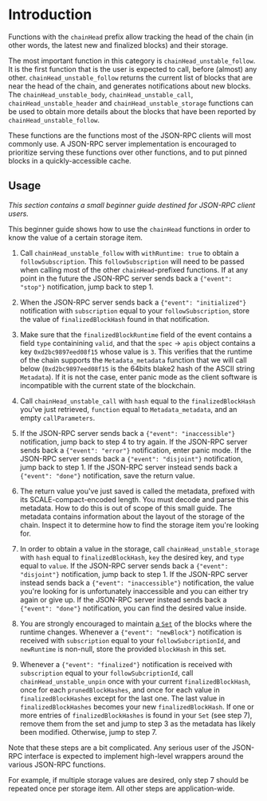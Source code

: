 # Introduction

Functions with the `chainHead` prefix allow tracking the head of the chain (in other words, the latest new and finalized blocks) and their storage.

The most important function in this category is `chainHead_unstable_follow`. It is the first function that is the user is expected to call, before (almost) any other. `chainHead_unstable_follow` returns the current list of blocks that are near the head of the chain, and generates notifications about new blocks. The `chainHead_unstable_body`, `chainHead_unstable_call`, `chainHead_unstable_header` and `chainHead_unstable_storage` functions can be used to obtain more details about the blocks that have been reported by `chainHead_unstable_follow`.

These functions are the functions most of the JSON-RPC clients will most commonly use. A JSON-RPC server implementation is encouraged to prioritize serving these functions over other functions, and to put pinned blocks in a quickly-accessible cache.

## Usage

_This section contains a small beginner guide destined for JSON-RPC client users._

This beginner guide shows how to use the `chainHead` functions in order to know the value of a certain storage item.

1. Call `chainHead_unstable_follow` with `withRuntime: true` to obtain a `followSubscription`. This `followSubscription` will need to be passed when calling most of the other `chainHead`-prefixed functions. If at any point in the future the JSON-RPC server sends back a `{"event": "stop"}` notification, jump back to step 1.

2. When the JSON-RPC server sends back a `{"event": "initialized"}` notification with `subscription` equal to your `followSubscription`, store the value of `finalizedBlockHash` found in that notification.

3. Make sure that the `finalizedBlockRuntime` field of the event contains a field `type` containining `valid`, and that the `spec` -> `apis` object contains a key `0xd2bc9897eed08f15` whose value is `3`. This verifies that the runtime of the chain supports the `Metadata_metadata` function that we will call below (`0xd2bc9897eed08f15` is the 64bits blake2 hash of the ASCII string `Metadata`). If it is not the case, enter panic mode as the client software is incompatible with the current state of the blockchain.

4. Call `chainHead_unstable_call` with `hash` equal to the `finalizedBlockHash` you've just retrieved, `function` equal to `Metadata_metadata`, and an empty `callParameters`.

5. If the JSON-RPC server sends back a `{"event": "inaccessible"}` notification, jump back to step 4 to try again. If the JSON-RPC server sends back a `{"event": "error"}` notification, enter panic mode. If the JSON-RPC server sends back a `{"event": "disjoint"}` notification, jump back to step 1. If the JSON-RPC server instead sends back a `{"event": "done"}` notification, save the return value.

6. The return value you've just saved is called the metadata, prefixed with its SCALE-compact-encoded length. You must decode and parse this metadata. How to do this is out of scope of this small guide. The metadata contains information about the layout of the storage of the chain. Inspect it to determine how to find the storage item you're looking for.

7. In order to obtain a value in the storage, call `chainHead_unstable_storage` with `hash` equal to `finalizedBlockHash`, `key` the desired key, and `type` equal to `value`. If the JSON-RPC server sends back a `{"event": "disjoint"}` notification, jump back to step 1. If the JSON-RPC server instead sends back a `{"event": "inaccessible"}` notification, the value you're looking for is unfortunately inaccessible and you can either try again or give up. If the JSON-RPC server instead sends back a `{"event": "done"}` notification, you can find the desired value inside.

8. You are strongly encouraged to maintain [a `Set`](https://developer.mozilla.org/fr/docs/Web/JavaScript/Reference/Global_Objects/Set) of the blocks where the runtime changes. Whenever a `{"event": "newBlock"}` notification is received with `subscription` equal to your `followSubcriptionId`, and `newRuntime` is non-null, store the provided `blockHash` in this set.

9. Whenever a `{"event": "finalized"}` notification is received with `subscription` equal to your `followSubcriptionId`, call `chainHead_unstable_unpin` once with your current `finalizedBlockHash`, once for each `prunedBlockHashes`, and once for each value in `finalizedBlockHashes` except for the last one. The last value in `finalizedBlockHashes` becomes your new `finalizedBlockHash`. If one or more entries of `finalizedBlockHashes` is found in your `Set` (see step 7), remove them from the set and jump to step 3 as the metadata has likely been modified. Otherwise, jump to step 7.

Note that these steps are a bit complicated. Any serious user of the JSON-RPC interface is expected to implement high-level wrappers around the various JSON-RPC functions.

For example, if multiple storage values are desired, only step 7 should be repeated once per storage item. All other steps are application-wide.
